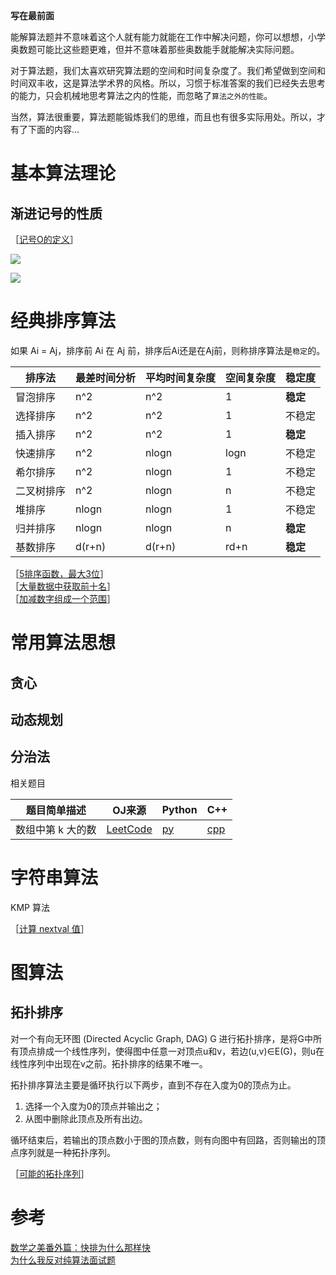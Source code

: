 **写在最前面**

能解算法题并不意味着这个人就有能力就能在工作中解决问题，你可以想想，小学奥数题可能比这些题更难，但并不意味着那些奥数能手就能解决实际问题。

对于算法题，我们太喜欢研究算法题的空间和时间复杂度了。我们希望做到空间和时间双丰收，这是算法学术界的风格。所以，习惯于标准答案的我们已经失去思考的能力，只会机械地思考算法之内的性能，而忽略了`算法之外的性能`。

当然，算法很重要，算法题能锻炼我们的思维，而且也有很多实际用处。所以，才有了下面的内容...

# 基本算法理论

## 渐进记号的性质

［[记号O的定义](http://www.nowcoder.com/questionTerminal/281cab90faae4597a1164e25ea42fd87)］

![][1]

![][2]

# 经典排序算法

如果 Ai = Aj，排序前 Ai 在 Aj 前，排序后Ai还是在Aj前，则称排序算法是`稳定`的。

|排序法    |最差时间分析   |平均时间复杂度|空间复杂度 |稳定度|
|---------|-------------|------------|---------|-----|
|冒泡排序  |n^2      |n^2     |1     |**稳定**  |
|选择排序	|n^2  	  |n^2     |1     |不稳定 |
|插入排序  |n^2      |n^2     |1     |**稳定**  |
|快速排序	|n^2      |nlogn   |logn  |不稳定|
|希尔排序  |n^2	    | nlogn  |1      |不稳定|
|二叉树排序|n^2 	     |nlogn   |n     |不稳定|
|堆排序	  |nlogn	  |nlogn   |1     |不稳定|
|归并排序  |nlogn    | nlogn  | n    | **稳定** |
|基数排序  |d(r+n)   |d(r+n)  |rd+n  | **稳定** |

［[5排序函数，最大3位](http://www.nowcoder.com/questionTerminal/7cd79ea790ca4fa1a06dbd93dcf58d7d)］  
［[大量数据中获取前十名](http://www.nowcoder.com/questionTerminal/2ff38817ad074579ae9e07d7d2143fc8)］  
［[加减数字组成一个范围](http://www.nowcoder.com/questionTerminal/1ed7b4017caf4e79ab0621089b4e3d0d)］

# 常用算法思想

## 贪心

## 动态规划

## 分治法


相关题目

| 题目简单描述 |  OJ来源  |  Python | C++ |
|---------|---------|----------|---------|
|数组中第 k 大的数 | [LeetCode](https://leetcode.com/problems/kth-largest-element-in-an-array/) | [py](https://github.com/xuelangZF/LeetCode/blob/master/DivideConquer/215_KthLargestElementArray.py) | [cpp](https://github.com/xuelangZF/LeetCode/blob/master/DivideConquer/215_KthLargestElementArray.cpp) |


# 字符串算法

KMP 算法

［[计算 nextval 值](http://www.nowcoder.com/questionTerminal/6bfed2073b48431ea5bfea01684e9ef1)］

# 图算法

## 拓扑排序

对一个有向无环图 (Directed Acyclic Graph, DAG) G 进行拓扑排序，是将G中所有顶点排成一个线性序列，使得图中任意一对顶点u和v，若边(u,v)∈E(G)，则u在线性序列中出现在v之前。拓扑排序的结果不唯一。
 
拓扑排序算法主要是循环执行以下两步，直到不存在入度为0的顶点为止。

1. 选择一个入度为0的顶点并输出之；
2. 从图中删除此顶点及所有出边。

循环结束后，若输出的顶点数小于图的顶点数，则有向图中有回路，否则输出的顶点序列就是一种拓扑序列。


［[可能的拓扑序列](http://www.nowcoder.com/questionTerminal/4d323088446d41f69a3868293d0575fe)］



# 参考

[数学之美番外篇：快排为什么那样快](http://mindhacks.cn/2008/06/13/why-is-quicksort-so-quick/)  
[为什么我反对纯算法面试题](http://coolshell.cn/articles/8138.html)  


[1]: http://7xrlu9.com1.z0.glb.clouddn.com/Algorithm_1.jpg
[2]: http://7xrlu9.com1.z0.glb.clouddn.com/Algorithm_2.jpg

